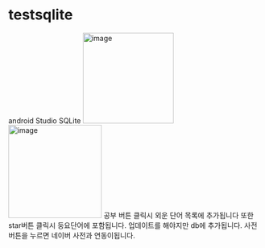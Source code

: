 # testsqlite
android Studio SQLite
<img width="180" alt="image" src="https://user-images.githubusercontent.com/96456897/163808808-bbb9a73d-af51-41c8-98b3-9a31b2a11c4c.png">
<img width="185" alt="image" src="https://user-images.githubusercontent.com/96456897/163808821-592bee50-12e7-402b-b0bb-060b6e4222de.png">
공부 버튼 클릭시 외운 단어 목록에 추가됩니다 또한 star버튼 클릭시 둥요단어에 포함됩니다.
업데이트를 해야지만 db에 추가됩니다. 사전버튼을 누르면 네이버 사전과 연동이됩니다.

